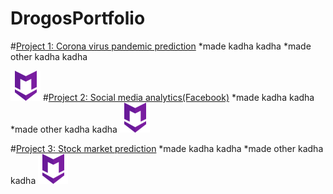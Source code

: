 # DrogosPortfolio
#[Project 1: Corona virus pandemic prediction](link)
*made kadha kadha
*made other kadha kadha

![](https://github.com/adam-p/markdown-here/raw/master/src/common/images/icon48.png "Logo Title Text 1")
#[Project 2: Social media analytics(Facebook)](link)
*made kadha kadha
*made other kadha kadha
![](https://github.com/adam-p/markdown-here/raw/master/src/common/images/icon48.png "Logo Title Text 1")

#[Project 3: Stock market prediction](link)
*made kadha kadha
*made other kadha kadha
![](https://github.com/adam-p/markdown-here/raw/master/src/common/images/icon48.png "Logo Title Text 1")
